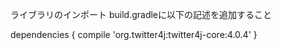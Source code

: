 ライブラリのインポート
build.gradleに以下の記述を追加すること

dependencies {
    compile 'org.twitter4j:twitter4j-core:4.0.4'
}